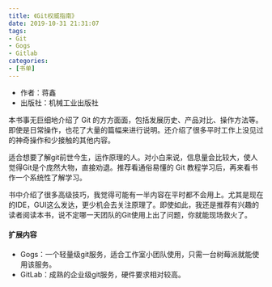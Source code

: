 ```yaml
---
title: 《Git权威指南》
date: 2019-10-31 21:31:07
tags: 
- Git
- Gogs
- Gitlab
categories: 
- [书单]
---
```


- 作者：蒋鑫
- 出版社：机械工业出版社

本书事无巨细地介绍了 Git  的方方面面，包括发展历史、产品对比、操作方法等。即使是日常操作，也花了大量的篇幅来进行说明。还介绍了很多平时工作上没见过的神奇操作和少接触的其他内容。

适合想要了解git前世今生，运作原理的人。对小白来说，信息量会比较大，使人觉得Git是个庞然大物，直接劝退。推荐看通俗易懂的 Git 教程学习后，再来看书作一个系统性了解学习。

书中介绍了很多高级技巧，我觉得可能有一半内容在平时都不会用上。尤其是现在的IDE，GUI这么发达，更少机会去关注原理了。即使如此，我还是推荐有兴趣的读者阅读本书，说不定哪一天团队的Git使用上出了问题，你就能现场救火了。

#### 扩展内容

- Gogs：一个轻量级git服务，适合工作室小团队使用，只需一台树莓派就能使用该服务。
- GitLab：成熟的企业级git服务，硬件要求相对较高。